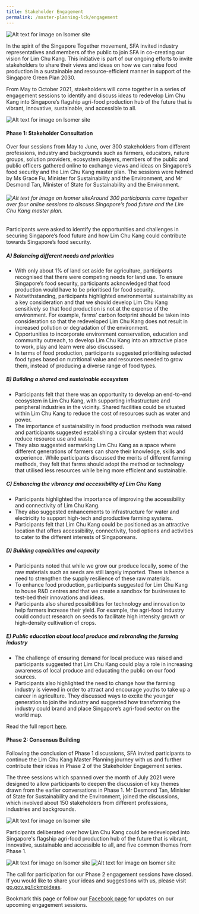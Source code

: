 ```yaml
---
title: Stakeholder Engagement
permalink: /master-planning-lck/engagement
---
```

![Alt text for image on Isomer site](/images/Stakeholder%20Engagement.png)

In the spirit of the Singapore Together movement, SFA invited industry representatives and members of the public to join SFA in co-creating our vision for Lim Chu Kang. This initiative is part of our ongoing efforts to invite stakeholders to share their views and ideas on how we can raise food production in a sustainable and resource-efficient manner in support of the Singapore Green Plan 2030.

From May to October 2021, stakeholders will come together in a series of engagement sessions to identify and discuss ideas to redevelop Lim Chu Kang into Singapore’s flagship agri-food production hub of the future that is vibrant, innovative, sustainable, and accessible to all.

![Alt text for image on Isomer site](/images/Stakeholderengagement.png)

#### **Phase 1: Stakeholder Consultation**

Over four sessions from May to June, over 300 stakeholders from different professions, industry and backgrounds such as farmers, educators, nature groups, solution providers, ecosystem players, members of the public and public officers gathered online to exchange views and ideas on Singapore’s food security and the Lim Chu Kang master plan. The sessions were helmed by Ms Grace Fu, Minister for Sustainability and the Environment, and Mr Desmond Tan, Minister of State for Sustainability and the Environment.
 
######  ![Alt text for image on Isomer site](/images/phase%201.png)Around 300 participants came together over four online sessions to discuss Singapore’s food future and the Lim Chu Kang master plan.  
 
 Participants were asked to identify the opportunities and challenges in securing Singapore’s food future and how Lim Chu Kang could contribute towards Singapore’s food security.  
 
##### A) Balancing different needs and priorities
* With only about 1% of land set aside for agriculture, participants recognised that there were competing needs for land use. To ensure Singapore’s food security, participants acknowledged that food production would have to be prioritised for food security.
* Notwithstanding, participants highlighted environmental sustainability as a key consideration and that we should develop Lim Chu Kang sensitively so that food production is not at the expense of the environment. For example, farms’ carbon footprint should be taken into consideration so that the redeveloped Lim Chu Kang does not result in increased pollution or degradation of the environment.
* Opportunities to incorporate environment conservation, education and community outreach, to develop Lim Chu Kang into an attractive place to work, play and learn were also discussed.
* In terms of food production, participants suggested prioritising selected food types based on nutritional value and resources needed to grow them, instead of producing a diverse range of food types.

##### B) Building a shared and sustainable ecosystem 
* Participants felt that there was an opportunity to develop an end-to-end ecosystem in Lim Chu Kang, with supporting infrastructure and peripheral industries in the vicinity. Shared facilities could be situated within Lim Chu Kang to reduce the cost of resources such as water and power.
* The importance of sustainability in food production methods was raised and participants suggested establishing a circular system that would reduce resource use and waste.
* They also suggested earmarking Lim Chu Kang as a space where different generations of farmers can share their knowledge, skills and experience. While participants discussed the merits of different farming methods, they felt that farms should adopt the method or technology that utilised less resources while being more efficient and sustainable.

##### C) Enhancing the vibrancy and accessibility of Lim Chu Kang
* Participants highlighted the importance of improving the accessibility and connectivity of Lim Chu Kang.
* They also suggested enhancements to infrastructure for water and electricity to support high-tech and productive farming systems.
* Participants felt that Lim Chu Kang could be positioned as an attractive location that offers accessibility, connectivity, food options and activities to cater to the different interests of Singaporeans.

##### D) Building capabilities and capacity 
* Participants noted that while we grow our produce locally, some of the raw materials such as seeds are still largely imported. There is hence a need to strengthen the supply resilience of these raw materials.
* To enhance food production, participants suggested for Lim Chu Kang to house R&D centres and that we create a sandbox for businesses to test-bed their innovations and ideas.
* Participants also shared possibilities for technology and innovation to help farmers increase their yield. For example, the agri-food industry could conduct research on seeds to facilitate high intensity growth or high-density cultivation of crops.

##### E) Public education about local produce and rebranding the farming industry
* The challenge of ensuring demand for local produce was raised and participants suggested that Lim Chu Kang could play a role in increasing awareness of local produce and educating the public on our food sources.
* Participants also highlighted the need to change how the farming industry is viewed in order to attract and encourage youths to take up a career in agriculture. They discussed ways to excite the younger generation to join the industry and suggested how transforming the industry could brand and place Singapore’s agri-food sector on the world map.

Read the full report [here](/files/Summary%20of%20LCKMP%20Phase%201%20Discussions%20.pdf).

#### Phase 2: Consensus Building 

Following the conclusion of Phase 1 discussions, SFA invited participants to continue the Lim Chu Kang Master Planning journey with us and further contribute their ideas in Phase 2 of the Stakeholder Engagement series.

The three sessions which spanned over the month of July 2021 were designed to allow participants to deepen the discussion of key themes drawn from the earlier conversations in Phase 1. Mr Desmond Tan, Minister of State for Sustainability and the Environment, joined the discussions, which involved about 150 stakeholders from different professions, industries and backgrounds. 

![Alt text for image on Isomer site](/images/LCKMP%20Phase%202.jpg)

Participants deliberated over how Lim Chu Kang could be redeveloped into Singapore's flagship agri-food production hub of the future that is vibrant, innovative, sustainable and accessible to all, and five common themes from Phase 1.

![Alt text for image on Isomer site](/images/Phase%202-1.jpg)
![Alt text for image on Isomer site](/images/Phase%202-2.png)


The call for participation for our Phase 2 engagement sessions have closed. If you would like to share your ideas and suggestions with us, please visit [go.gov.sg/lckmpideas](go.gov.sg/lckmpideas).

Bookmark this page or follow our [Facebook page](https://www.facebook.com/SGFoodAgency/) for updates on our upcoming engagement sessions.